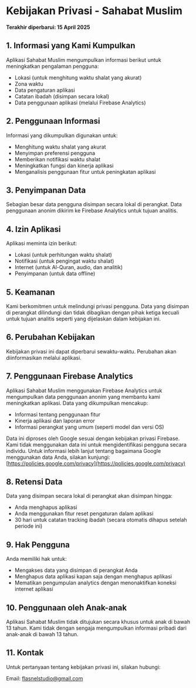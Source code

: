 # Kebijakan Privasi - Sahabat Muslim

**Terakhir diperbarui: 15 April 2025**

## 1. Informasi yang Kami Kumpulkan

Aplikasi Sahabat Muslim mengumpulkan informasi berikut untuk meningkatkan pengalaman pengguna:

- Lokasi (untuk menghitung waktu shalat yang akurat)
- Zona waktu
- Data pengaturan aplikasi
- Catatan ibadah (disimpan secara lokal)
- Data penggunaan aplikasi (melalui Firebase Analytics)

## 2. Penggunaan Informasi

Informasi yang dikumpulkan digunakan untuk:

- Menghitung waktu shalat yang akurat
- Menyimpan preferensi pengguna
- Memberikan notifikasi waktu shalat
- Meningkatkan fungsi dan kinerja aplikasi
- Menganalisis penggunaan fitur untuk peningkatan aplikasi

## 3. Penyimpanan Data

Sebagian besar data pengguna disimpan secara lokal di perangkat. Data penggunaan anonim dikirim ke Firebase Analytics untuk tujuan analitis.

## 4. Izin Aplikasi

Aplikasi meminta izin berikut:

- Lokasi (untuk perhitungan waktu shalat)
- Notifikasi (untuk pengingat waktu shalat)
- Internet (untuk Al-Quran, audio, dan analitik)
- Penyimpanan (untuk data offline)

## 5. Keamanan

Kami berkomitmen untuk melindungi privasi pengguna. Data yang disimpan di perangkat dilindungi dan tidak dibagikan dengan pihak ketiga kecuali untuk tujuan analitis seperti yang dijelaskan dalam kebijakan ini.

## 6. Perubahan Kebijakan

Kebijakan privasi ini dapat diperbarui sewaktu-waktu. Perubahan akan diinformasikan melalui aplikasi.

## 7. Penggunaan Firebase Analytics

Aplikasi Sahabat Muslim menggunakan Firebase Analytics untuk mengumpulkan data penggunaan anonim yang membantu kami meningkatkan aplikasi. Data yang dikumpulkan mencakup:

- Informasi tentang penggunaan fitur
- Kinerja aplikasi dan laporan error
- Informasi perangkat yang umum (seperti model dan versi OS)

Data ini diproses oleh Google sesuai dengan kebijakan privasi Firebase. Kami tidak menggunakan data ini untuk mengidentifikasi pengguna secara individu. Untuk informasi lebih lanjut tentang bagaimana Google menggunakan data Anda, silakan kunjungi: [https://policies.google.com/privacy](https://policies.google.com/privacy)

## 8. Retensi Data

Data yang disimpan secara lokal di perangkat akan disimpan hingga:

- Anda menghapus aplikasi
- Anda menggunakan fitur reset pengaturan dalam aplikasi
- 30 hari untuk catatan tracking ibadah (secara otomatis dihapus setelah periode ini)

## 9. Hak Pengguna

Anda memiliki hak untuk:

- Mengakses data yang disimpan di perangkat Anda
- Menghapus data aplikasi kapan saja dengan menghapus aplikasi
- Mematikan pengumpulan analytics dengan menonaktifkan koneksi internet aplikasi

## 10. Penggunaan oleh Anak-anak

Aplikasi Sahabat Muslim tidak ditujukan secara khusus untuk anak di bawah 13 tahun. Kami tidak dengan sengaja mengumpulkan informasi pribadi dari anak-anak di bawah 13 tahun.

## 11. Kontak

Untuk pertanyaan tentang kebijakan privasi ini, silakan hubungi:

Email: [flasnelstudio@gmail.com](mailto:flasnelstudio@gmail.com)
